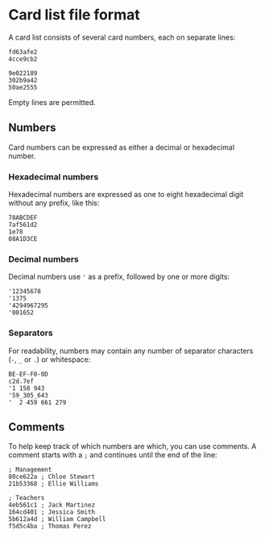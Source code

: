 # Card list file format

A card list consists of several card numbers, each on separate lines:

```
fd63afe2
4cce9cb2

9e022189
302b9a42
50ae2555
```

Empty lines are permitted.

## Numbers

Card numbers can be expressed as either a decimal or hexadecimal number.

### Hexadecimal numbers

Hexadecimal numbers are expressed as one to eight hexadecimal digit without any prefix, like this:

```
78ABCDEF
7af561d2
1e78
08A1D3CE
```

### Decimal numbers

Decimal numbers use `'` as a prefix, followed by one or more digits:

```
'12345678
'1375
'4294967295
'001652
```

### Separators

For readability, numbers may contain any number of separator characters (`-`, `_` or `.`) or whitespace:

```
BE-EF-F0-0D
c2d.7ef
'1 158 943
'59_305_643
'  2 459 661 279
```

## Comments

To help keep track of which numbers are which, you can use comments. A comment starts with a `;` and continues until the end of the line:

```
; Management
80ce622a ; Chloe Stewart
21b53368 ; Ellie Williams

; Teachers
4eb561c1 ; Jack Martinez
164cd401 ; Jessica Smith
5b612a4d ; William Campbell
f5d5c4ba ; Thomas Perez
```
